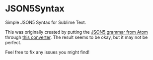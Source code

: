 # JSON5Syntax

Simple JSON5 Syntax for Sublime Text.

This was originally created by putting the [JSON5 grammar from Atom](https://github.com/wiredmax/language-json5/blob/master/grammars/json5.cson) through [this converter](https://pitkley.dev/blog/atom-grammar-to-sublime-syntax/). The result seems to be okay, but it may not be perfect.

Feel free to fix any issues you might find!
